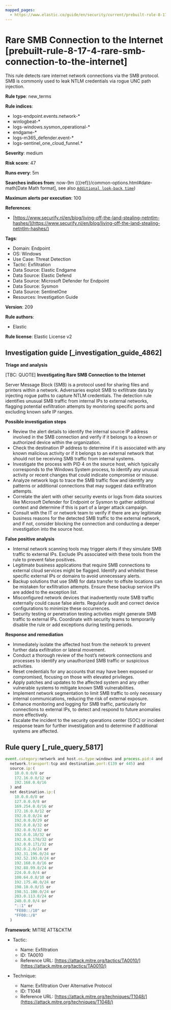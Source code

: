 ```yaml
---
mapped_pages:
  - https://www.elastic.co/guide/en/security/current/prebuilt-rule-8-17-4-rare-smb-connection-to-the-internet.html
---
```


# Rare SMB Connection to the Internet [prebuilt-rule-8-17-4-rare-smb-connection-to-the-internet]

This rule detects rare internet network connections via the SMB protocol. SMB is commonly used to leak NTLM credentials via rogue UNC path injection.

**Rule type**: new_terms

**Rule indices**:

* logs-endpoint.events.network-*
* winlogbeat-*
* logs-windows.sysmon_operational-*
* endgame-*
* logs-m365_defender.event-*
* logs-sentinel_one_cloud_funnel.*

**Severity**: medium

**Risk score**: 47

**Runs every**: 5m

**Searches indices from**: now-9m ({{ref}}/common-options.html#date-math[Date Math format], see also [`Additional look-back time`](docs-content://solutions/security/detect-and-alert/create-detection-rule.md#rule-schedule))

**Maximum alerts per execution**: 100

**References**:

* [https://www.securify.nl/en/blog/living-off-the-land-stealing-netntlm-hashes/](https://www.securify.nl/en/blog/living-off-the-land-stealing-netntlm-hashes/)

**Tags**:

* Domain: Endpoint
* OS: Windows
* Use Case: Threat Detection
* Tactic: Exfiltration
* Data Source: Elastic Endgame
* Data Source: Elastic Defend
* Data Source: Microsoft Defender for Endpoint
* Data Source: Sysmon
* Data Source: SentinelOne
* Resources: Investigation Guide

**Version**: 209

**Rule authors**:

* Elastic

**Rule license**: Elastic License v2

## Investigation guide [_investigation_guide_4862]

**Triage and analysis**

[TBC: QUOTE]
**Investigating Rare SMB Connection to the Internet**

Server Message Block (SMB) is a protocol used for sharing files and printers within a network. Adversaries exploit SMB to exfiltrate data by injecting rogue paths to capture NTLM credentials. The detection rule identifies unusual SMB traffic from internal IPs to external networks, flagging potential exfiltration attempts by monitoring specific ports and excluding known safe IP ranges.

**Possible investigation steps**

* Review the alert details to identify the internal source IP address involved in the SMB connection and verify if it belongs to a known or authorized device within the organization.
* Check the destination IP address to determine if it is associated with any known malicious activity or if it belongs to an external network that should not be receiving SMB traffic from internal systems.
* Investigate the process with PID 4 on the source host, which typically corresponds to the Windows System process, to identify any unusual activity or recent changes that could indicate compromise or misuse.
* Analyze network logs to trace the SMB traffic flow and identify any patterns or additional connections that may suggest data exfiltration attempts.
* Correlate the alert with other security events or logs from data sources like Microsoft Defender for Endpoint or Sysmon to gather additional context and determine if this is part of a larger attack campaign.
* Consult with the IT or network team to verify if there are any legitimate business reasons for the detected SMB traffic to the external network, and if not, consider blocking the connection and conducting a deeper investigation into the source host.

**False positive analysis**

* Internal network scanning tools may trigger alerts if they simulate SMB traffic to external IPs. Exclude IPs associated with these tools from the rule to prevent false positives.
* Legitimate business applications that require SMB connections to external cloud services might be flagged. Identify and whitelist these specific external IPs or domains to avoid unnecessary alerts.
* Backup solutions that use SMB for data transfer to offsite locations can be mistaken for exfiltration attempts. Ensure these backup service IPs are added to the exception list.
* Misconfigured network devices that inadvertently route SMB traffic externally could cause false alerts. Regularly audit and correct device configurations to minimize these occurrences.
* Security testing or penetration testing activities might generate SMB traffic to external IPs. Coordinate with security teams to temporarily disable the rule or add exceptions during testing periods.

**Response and remediation**

* Immediately isolate the affected host from the network to prevent further data exfiltration or lateral movement.
* Conduct a thorough review of the host’s network connections and processes to identify any unauthorized SMB traffic or suspicious activities.
* Reset credentials for any accounts that may have been exposed or compromised, focusing on those with elevated privileges.
* Apply patches and updates to the affected system and any other vulnerable systems to mitigate known SMB vulnerabilities.
* Implement network segmentation to limit SMB traffic to only necessary internal communications, reducing the risk of external exposure.
* Enhance monitoring and logging for SMB traffic, particularly for connections to external IPs, to detect and respond to future anomalies more effectively.
* Escalate the incident to the security operations center (SOC) or incident response team for further investigation and to determine if additional systems are affected.


## Rule query [_rule_query_5817]

```js
event.category:network and host.os.type:windows and process.pid:4 and
  network.transport:tcp and destination.port:(139 or 445) and
  source.ip:(
    10.0.0.0/8 or
    172.16.0.0/12 or
    192.168.0.0/16
  ) and
  not destination.ip:(
    10.0.0.0/8 or
    127.0.0.0/8 or
    169.254.0.0/16 or
    172.16.0.0/12 or
    192.0.0.0/24 or
    192.0.0.0/29 or
    192.0.0.8/32 or
    192.0.0.9/32 or
    192.0.0.10/32 or
    192.0.0.170/32 or
    192.0.0.171/32 or
    192.0.2.0/24 or
    192.31.196.0/24 or
    192.52.193.0/24 or
    192.168.0.0/16 or
    192.88.99.0/24 or
    224.0.0.0/4 or
    100.64.0.0/10 or
    192.175.48.0/24 or
    198.18.0.0/15 or
    198.51.100.0/24 or
    203.0.113.0/24 or
    240.0.0.0/4 or
    "::1" or
    "FE80::/10" or
    "FF00::/8"
  )
```

**Framework**: MITRE ATT&CKTM

* Tactic:

    * Name: Exfiltration
    * ID: TA0010
    * Reference URL: [https://attack.mitre.org/tactics/TA0010/](https://attack.mitre.org/tactics/TA0010/)

* Technique:

    * Name: Exfiltration Over Alternative Protocol
    * ID: T1048
    * Reference URL: [https://attack.mitre.org/techniques/T1048/](https://attack.mitre.org/techniques/T1048/)



